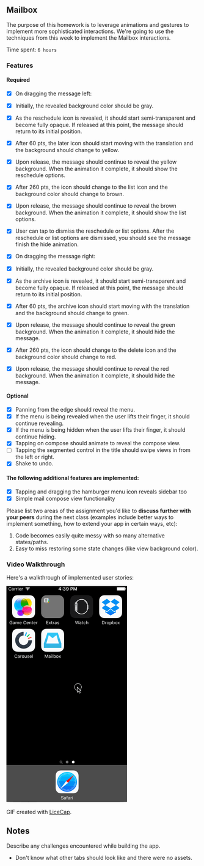 ## Mailbox

The purpose of this homework is to leverage animations and gestures to implement more sophisticated interactions. We're going to use the techniques from this week to implement the Mailbox interactions.

Time spent: `6 hours`

### Features

#### Required

- [X] On dragging the message left:
- [X] Initially, the revealed background color should be gray.
- [X] As the reschedule icon is revealed, it should start semi-transparent and become fully opaque. If released at this point, the message should return to its initial position.
- [X] After 60 pts, the later icon should start moving with the translation and the background should change to yellow.
- [X] Upon release, the message should continue to reveal the yellow background. When the animation it complete, it should show the reschedule options.
- [X] After 260 pts, the icon should change to the list icon and the background color should change to brown.
- [X] Upon release, the message should continue to reveal the brown background. When the animation it complete, it should show the list options.

- [X] User can tap to dismiss the reschedule or list options. After the reschedule or list options are dismissed, you should see the message finish the hide animation.
- [X] On dragging the message right:
- [X] Initially, the revealed background color should be gray.
- [X] As the archive icon is revealed, it should start semi-transparent and become fully opaque. If released at this point, the message should return to its initial position.
- [X] After 60 pts, the archive icon should start moving with the translation and the background should change to green.
- [X] Upon release, the message should continue to reveal the green background. When the animation it complete, it should hide the message.
- [X] After 260 pts, the icon should change to the delete icon and the background color should change to red.
- [X] Upon release, the message should continue to reveal the red background. When the animation it complete, it should hide the message.


#### Optional

- [X] Panning from the edge should reveal the menu.
- [X] If the menu is being revealed when the user lifts their finger, it should continue revealing.
- [X] If the menu is being hidden when the user lifts their finger, it should continue hiding.
- [X] Tapping on compose should animate to reveal the compose view.
- [ ] Tapping the segmented control in the title should swipe views in from the left or right.
- [X] Shake to undo.

#### The following **additional** features are implemented:

- [X] Tapping and dragging the hamburger menu icon reveals sidebar too
- [X] Simple mail compose view functionality

Please list two areas of the assignment you'd like to **discuss further with your peers** during the next class (examples include better ways to implement something, how to extend your app in certain ways, etc):

1. Code becomes easily quite messy with so many alternative states/paths.
2. Easy to miss restoring some state changes (like view background color).

### Video Walkthrough 

Here's a walkthrough of implemented user stories:

<img src='mailbox.gif' title='Video Walkthrough' width='' alt='Video Walkthrough' />

GIF created with [LiceCap](http://www.cockos.com/licecap/).

## Notes

Describe any challenges encountered while building the app.

* Don't know what other tabs should look like and there were no assets.
